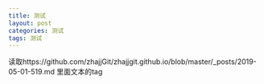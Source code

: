 ```yaml
---
title: 测试
layout: post
categories: 测试
tags: 测试
---
```


读取https://github.com/zhajjGit/zhajjgit.github.io/blob/master/_posts/2019-05-01-519.md
里面文本的tag
